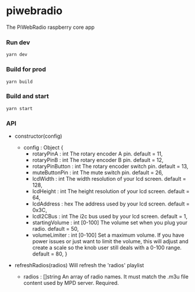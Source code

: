 # piwebradio

The PiWebRadio raspberry core app

### Run dev
```
yarn dev
```

### Build for prod
```
yarn build
```

### Build and start
```
yarn start
```

### API
- constructor(config)   
  - config : Object
  {
    - rotaryPinA : int               The rotary encoder A pin. default = 11,
    - rotaryPinB : int               The rotary encoder B pin. default = 12,
    - rotaryPinButton : int          The rotary encoder switch pin. default = 13,
    - muteButtonPin : int            The mute switch pin. default = 26,
    - lcdWidth : int                 The width resolution of your lcd screen. default = 128,
    - lcdHeight : int                The height resolution of your lcd screen. default = 64,
    - lcdAddress : hex               The address used by your lcd screen. default = 0x3C,
    - lcdI2CBus : int                The i2c bus used by your lcd screen. default = 1,
    - startingVolume : int [0-100]   The volume set when you plug your radio. default = 50,
    - volumeLimiter : int [0-100]    Set a maximum volume. If you have power issues or just want to limit the volume, this will adjust and create a scale so the knob user still deals with a 0-100 range. default = 80,
  }

- refreshRadios(radios)         Will refresh the 'radios' playlist
  - radios : []string             An array of radio names. It must match the .m3u file content used by MPD server. Required.
